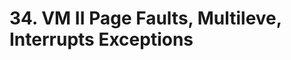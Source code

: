# 34. VM II  Page Faults, Multileve, Interrupts Exceptions



<figure><img src=".gitbook/assets/image (21).png" alt=""><figcaption></figcaption></figure>





<figure><img src=".gitbook/assets/image (22).png" alt=""><figcaption></figcaption></figure>



<figure><img src=".gitbook/assets/image (23).png" alt=""><figcaption></figcaption></figure>



<figure><img src=".gitbook/assets/image (24).png" alt=""><figcaption></figcaption></figure>



<figure><img src=".gitbook/assets/image (25).png" alt=""><figcaption></figcaption></figure>

<figure><img src=".gitbook/assets/image (26).png" alt=""><figcaption></figcaption></figure>

<figure><img src=".gitbook/assets/image (28).png" alt=""><figcaption></figcaption></figure>

<figure><img src=".gitbook/assets/image (27).png" alt=""><figcaption></figcaption></figure>



<figure><img src=".gitbook/assets/image (29).png" alt=""><figcaption></figcaption></figure>



<figure><img src=".gitbook/assets/image (31).png" alt=""><figcaption></figcaption></figure>

<figure><img src=".gitbook/assets/image (32).png" alt=""><figcaption></figcaption></figure>



<figure><img src=".gitbook/assets/image (33).png" alt=""><figcaption></figcaption></figure>



<figure><img src=".gitbook/assets/image (34).png" alt=""><figcaption></figcaption></figure>



<figure><img src=".gitbook/assets/image (35).png" alt=""><figcaption></figcaption></figure>



<figure><img src=".gitbook/assets/image (36).png" alt=""><figcaption></figcaption></figure>



<figure><img src=".gitbook/assets/image (37).png" alt=""><figcaption></figcaption></figure>





<figure><img src=".gitbook/assets/image (283).png" alt=""><figcaption></figcaption></figure>







